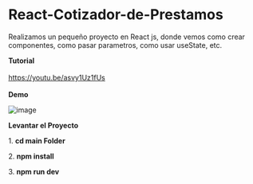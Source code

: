 # React-Cotizador-de-Prestamos
Realizamos un pequeño proyecto en React js, donde vemos como crear componentes, como pasar parametros, como usar useState, etc.

**Tutorial**
<br/><br/>
https://youtu.be/asvy1Uz1fUs
<br/><br/>
**Demo**

![image](https://drive.google.com/uc?export=view&id=1YxCoi0wDgYhUgC9DKFskJSNVzhVSbV7l)


**Levantar el Proyecto**

1\. **cd main Folder**

2\. **npm install**

3\. **npm run dev**
